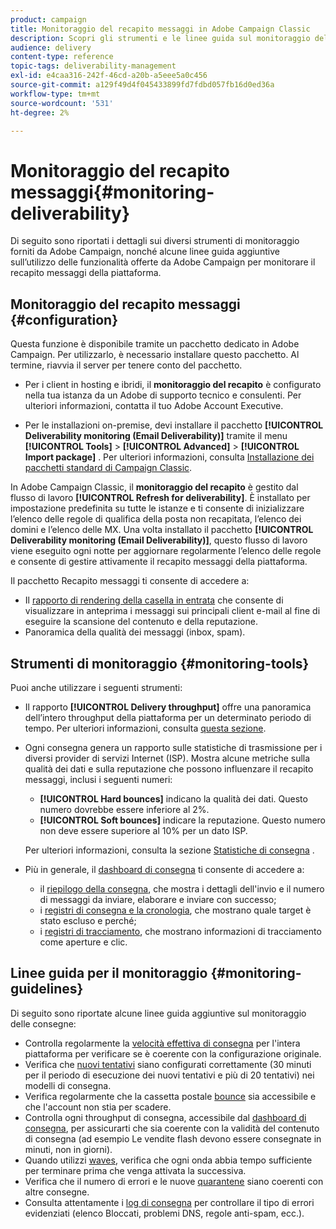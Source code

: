 ```yaml
---
product: campaign
title: Monitoraggio del recapito messaggi in Adobe Campaign Classic
description: Scopri gli strumenti e le linee guida sul monitoraggio del recapito messaggi in Adobe Campaign Classic.
audience: delivery
content-type: reference
topic-tags: deliverability-management
exl-id: e4caa316-242f-46cd-a20b-a5eee5a0c456
source-git-commit: a129f49d4f045433899fd7fdbd057fb16d0ed36a
workflow-type: tm+mt
source-wordcount: '531'
ht-degree: 2%

---
```


# Monitoraggio del recapito messaggi{#monitoring-deliverability}

Di seguito sono riportati i dettagli sui diversi strumenti di monitoraggio forniti da Adobe Campaign, nonché alcune linee guida aggiuntive sull’utilizzo delle funzionalità offerte da Adobe Campaign per monitorare il recapito messaggi della piattaforma.

## Monitoraggio del recapito messaggi {#configuration}

Questa funzione è disponibile tramite un pacchetto dedicato in Adobe Campaign. Per utilizzarlo, è necessario installare questo pacchetto. Al termine, riavvia il server per tenere conto del pacchetto.
* Per i client in hosting e ibridi, il **monitoraggio del recapito** è configurato nella tua istanza da un Adobe di supporto tecnico e consulenti. Per ulteriori informazioni, contatta il tuo Adobe Account Executive.

* Per le installazioni on-premise, devi installare il pacchetto **[!UICONTROL Deliverability monitoring (Email Deliverability)]** tramite il menu **[!UICONTROL Tools]** > **[!UICONTROL Advanced]** > **[!UICONTROL Import package]** . Per ulteriori informazioni, consulta [Installazione dei pacchetti standard di Campaign Classic](../../installation/using/installing-campaign-standard-packages.md).

In Adobe Campaign Classic, il **monitoraggio del recapito** è gestito dal flusso di lavoro **[!UICONTROL Refresh for deliverability]**. È installato per impostazione predefinita su tutte le istanze e ti consente di inizializzare l’elenco delle regole di qualifica della posta non recapitata, l’elenco dei domini e l’elenco delle MX. Una volta installato il pacchetto **[!UICONTROL Deliverability monitoring (Email Deliverability)]**, questo flusso di lavoro viene eseguito ogni notte per aggiornare regolarmente l’elenco delle regole e consente di gestire attivamente il recapito messaggi della piattaforma.

Il pacchetto Recapito messaggi ti consente di accedere a:

* Il [rapporto di rendering della casella in entrata](inbox-rendering.md) che consente di visualizzare in anteprima i messaggi sui principali client e-mail al fine di eseguire la scansione del contenuto e della reputazione.
* Panoramica della qualità dei messaggi (inbox, spam).

## Strumenti di monitoraggio {#monitoring-tools}

Puoi anche utilizzare i seguenti strumenti:

* Il rapporto **[!UICONTROL Delivery throughput]** offre una panoramica dell’intero throughput della piattaforma per un determinato periodo di tempo. Per ulteriori informazioni, consulta [questa sezione](../../reporting/using/global-reports.md#delivery-throughput).
* Ogni consegna genera un rapporto sulle statistiche di trasmissione per i diversi provider di servizi Internet (ISP). Mostra alcune metriche sulla qualità dei dati e sulla reputazione che possono influenzare il recapito messaggi, inclusi i seguenti numeri:
   * **[!UICONTROL Hard bounces]** indicano la qualità dei dati. Questo numero dovrebbe essere inferiore al 2%.
   * **[!UICONTROL Soft bounces]** indicare la reputazione. Questo numero non deve essere superiore al 10% per un dato ISP.

   Per ulteriori informazioni, consulta la sezione [Statistiche di consegna](../../reporting/using/global-reports.md#delivery-statistics) .
* Più in generale, il [dashboard di consegna](about-delivery-monitoring.md) ti consente di accedere a:
   * il [riepilogo della consegna](delivery-dashboard.md#delivery-summary), che mostra i dettagli dell&#39;invio e il numero di messaggi da inviare, elaborare e inviare con successo;
   * i [registri di consegna e la cronologia](delivery-dashboard.md#delivery-logs-and-history), che mostrano quale target è stato escluso e perché;
   * i [registri di tracciamento](delivery-dashboard.md#tracking-logs), che mostrano informazioni di tracciamento come aperture e clic.

## Linee guida per il monitoraggio {#monitoring-guidelines}

Di seguito sono riportate alcune linee guida aggiuntive sul monitoraggio delle consegne:

* Controlla regolarmente la [velocità effettiva di consegna](../../reporting/using/global-reports.md#delivery-throughput) per l&#39;intera piattaforma per verificare se è coerente con la configurazione originale.
* Verifica che [nuovi tentativi](understanding-delivery-failures.md#retries-after-a-delivery-temporary-failure) siano configurati correttamente (30 minuti per il periodo di esecuzione dei nuovi tentativi e più di 20 tentativi) nei modelli di consegna.
* Verifica regolarmente che la cassetta postale [bounce](understanding-delivery-failures.md#bounce-mail-management) sia accessibile e che l&#39;account non stia per scadere.
* Controlla ogni throughput di consegna, accessibile dal [dashboard di consegna](delivery-dashboard.md), per assicurarti che sia coerente con la validità del contenuto di consegna (ad esempio Le vendite flash devono essere consegnate in minuti, non in giorni).
* Quando utilizzi [waves](steps-sending-the-delivery.md#sending-using-multiple-waves), verifica che ogni onda abbia tempo sufficiente per terminare prima che venga attivata la successiva.
* Verifica che il numero di errori e le nuove [quarantene](understanding-quarantine-management.md) siano coerenti con altre consegne.
* Consulta attentamente i [log di consegna](delivery-dashboard.md#delivery-logs-and-history) per controllare il tipo di errori evidenziati (elenco Bloccati, problemi DNS, regole anti-spam, ecc.).

<!--### Delivery Reports - Broadcast Statistics {#broadcast-statistics}

Each delivery will generate a broadcast statistics report when you open a delivery in the “Deliveries List”, which includes some reputation metrics that may impact your deliverability.-->
